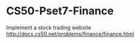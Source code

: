 # CS50-Pset7-Finance
Implement a stock trading website
http://docs.cs50.net/problems/finance/finance.html
